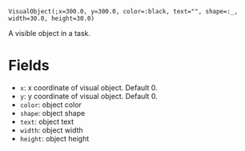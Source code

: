 ```
VisualObject(;x=300.0, y=300.0, color=:black, text="", shape=:_, width=30.0, height=30.0)
```

A visible object in a task. 

# Fields

  * `x`: x coordinate of visual object. Default 0.
  * `y`: y coordinate of visual object. Default 0.
  * `color`: object color
  * `shape`: object shape
  * `text`: object text
  * `width`: object width
  * `height`: object height
